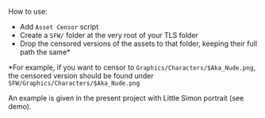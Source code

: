 How to use:
- Add `Asset Censor` script
- Create a `SFW/` folder at the very root of your TLS folder
- Drop the censored versions of the assets to that folder, keeping their full path the same*

*For example, if you want to censor to `Graphics/Characters/$Aka_Nude.png`, the censored version should be found under `SFW/Graphics/Characters/$Aka_Nude.png`

An example is given in the present project with Little Simon portrait (see demo).
